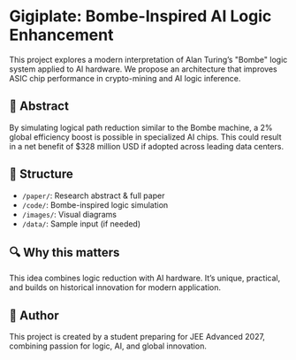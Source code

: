 # Gigiplate: Bombe-Inspired AI Logic Enhancement

This project explores a modern interpretation of Alan Turing’s "Bombe" logic system applied to AI hardware. We propose an architecture that improves ASIC chip performance in crypto-mining and AI logic inference.

## 🧠 Abstract
By simulating logical path reduction similar to the Bombe machine, a 2% global efficiency boost is possible in specialized AI chips. This could result in a net benefit of $328 million USD if adopted across leading data centers.

## 📁 Structure
- `/paper/`: Research abstract & full paper
- `/code/`: Bombe-inspired logic simulation
- `/images/`: Visual diagrams
- `/data/`: Sample input (if needed)

## 🔍 Why this matters
This idea combines logic reduction with AI hardware. It’s unique, practical, and builds on historical innovation for modern application.

## 🧠 Author
This project is created by a student preparing for JEE Advanced 2027, combining passion for logic, AI, and global innovation.
